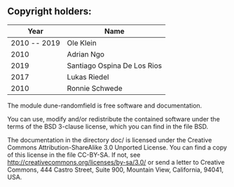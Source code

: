 Copyright holders:
------------------

| Year         | Name                        |
|--------------|-----------------------------|
| 2010 -- 2019 | Ole Klein                   |
| 2010         | Adrian Ngo                  |
| 2019         | Santiago Ospina De Los Rios |
| 2017         | Lukas Riedel                |
| 2010         | Ronnie Schwede              |

The module dune-randomfield is free software and documentation.

You can use, modify and/or redistribute the contained software under the terms
of the BSD 3-clause license, which you can find in the file BSD.

The documentation in the directory doc/ is licensed under the Creative Commons
Attribution-ShareAlike 3.0 Unported License. You can find a copy of this license
in the file CC-BY-SA. If not, see http://creativecommons.org/licenses/by-sa/3.0/
or send a letter to Creative Commons, 444 Castro Street, Suite 900, Mountain
View, California, 94041, USA.
